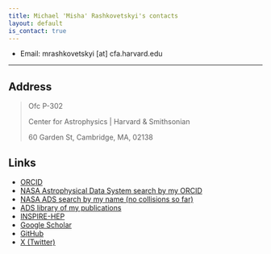 ```yaml
---
title: Michael 'Misha' Rashkovetskyi's contacts
layout: default
is_contact: true
---
```


* Email: mrashkovetskyi [at] cfa.harvard.edu

---

## Address

> Ofc P-302
>
> Center for Astrophysics \| Harvard & Smithsonian
>
> 60 Garden St, Cambridge, MA, 02138

## Links

* [ORCID](https://orcid.org/0000-0001-7144-2349)
* [NASA Astrophysical Data System search by my ORCID](https://ui.adsabs.harvard.edu/search/q=orcid:0000-0001-7144-2349)
* [NASA ADS search by my name (no collisions so far)](https://ui.adsabs.harvard.edu/search/q=author:"rashkovetskyi,%20m")
* [ADS library of my publications](https://ui.adsabs.harvard.edu/public-libraries/Cx35iQhISOC4oNyvk2tqZA)
* [INSPIRE-HEP](https://inspirehep.net/authors/1900089)
* [Google Scholar](https://scholar.google.com/citations?user=z-_StAYAAAAJ)
* [GitHub](https://github.com/misharash)
* [X (Twitter)](https://x.com/rashkovetskyim)
